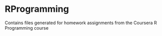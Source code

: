 RProgramming
============
Contains files generated for homework assignments from the Coursera R Programming course
